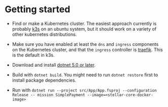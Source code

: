 # Getting started

  - Find or make a Kubernetes cluster. The easiest approach currently is probably [k3s](k3s.md) on an ubuntu system, but it should work on a variety of other kubernetes distributions.

  - Make sure you have enabled at least the `dns` and `ingress` components on the Kubernetes cluster, and that the `ingress` controller is [traefik](https://traefik.io). This is the default in k3s.

  - Download and install [dotnet 5.0 or later](https://dotnet.microsoft.com/download).

  - Build with `dotnet build`. You might need to run `dotnet restore` first to install package dependencies.

  - Run with `dotnet run --project src/App/App.fsproj --configuration Release -- mission SimplePayment --image=<stellar-core-docker-image>`
